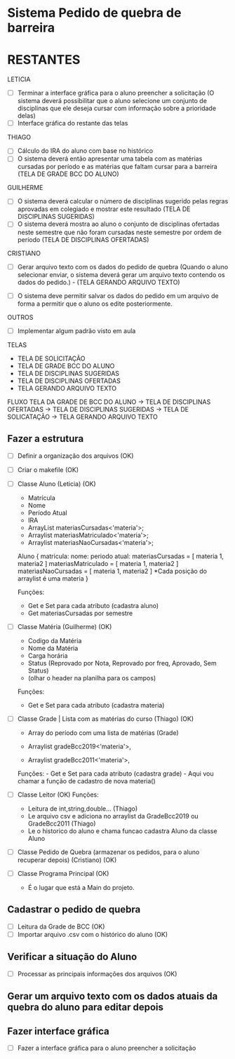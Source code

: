 # Sistema Pedido de quebra de barreira


# RESTANTES
LETICIA
- [ ] Terminar a interface gráfica para o aluno preencher a solicitação (O sistema deverá possibilitar que o aluno selecione um
conjunto de disciplinas que ele deseja cursar com informação sobre a prioridade delas) 
- [ ] Interface gráfica do restante das telas

THIAGO
- [ ] Cálculo do IRA do aluno com base no histórico 
- [ ] O sistema deverá então apresentar uma tabela com as matérias cursadas por período e as
matérias que faltam cursar para a barreira (TELA DE GRADE BCC DO ALUNO)

GUILHERME
- [ ] O sistema deverá calcular o número de disciplinas sugerido pelas regras aprovadas em colegiado e mostrar este resultado (TELA DE DISCIPLINAS SUGERIDAS)
- [ ] O sistema deverá mostra ao aluno o conjunto de disciplinas ofertadas neste semestre que não foram cursadas neste semestre por ordem de período 
(TELA DE DISCIPLINAS OFERTADAS)

CRISTIANO
- [ ] Gerar arquivo texto com os dados do pedido de quebra  (Quando o aluno selecionar enviar, o sistema deverá gerar um arquivo texto contendo os dados do pedido.)  - (TELA GERANDO ARQUIVO TEXTO)
- [ ] O sistema deve permitir salvar os dados do pedido em um arquivo de forma a permitir que o aluno os edite posteriormente.


OUTROS
- [ ] Implementar algum padrão visto em aula


TELAS
- TELA DE SOLICITAÇÃO
- TELA DE GRADE BCC DO ALUNO
- TELA DE DISCIPLINAS SUGERIDAS
- TELA DE DISCIPLINAS OFERTADAS
- TELA GERANDO ARQUIVO TEXTO

FLUXO
TELA DA GRADE DE BCC DO ALUNO -> TELA DE DISCIPLINAS OFERTADAS -> TELA DE DISCIPLINAS SUGERIDAS -> TELA DE SOLICATAÇÃO -> TELA GERANDO ARQUIVO TEXTO

## Fazer a estrutura

- [ ] Definir a organização dos arquivos (OK)
- [ ] Criar o makefile (OK)
- [ ] Classe Aluno (Leticia) (OK)
  - Matrícula
  - Nome
  - Período Atual
  - IRA
  - ArrayList materiasCursadas<'materia'>;
  - Arraylist materiasMatriculado<'materia'>;
  - Arraylist  materiasNaoCursadas<'materia'>;

  Aluno {
    matricula:
    nome:
    periodo atual:
    materiasCursadas = [ materia 1, materia2 ] 
    materiasMatriculado = [ materia 1, materia2 ] 
    materiasNaoCursadas = [ materia 1, materia2 ] 
    *Cada posição do arraylist é uma materia 
  }

  Funções:
  - Get e Set para cada atributo (cadastra aluno)
  - Get materiasCursadas por semestre

- [ ] Classe Matéria (Guilherme) (OK)
  - Codigo da Matéria 
  - Nome da Matéria
  - Carga horária
  - Status (Reprovado por Nota, Reprovado por freq, Aprovado, Sem Status)
  - (olhar o header na planilha para os campos)

  Funções:
  - Get e Set para cada atributo (cadastra materia)

- [ ] Classe Grade | Lista com as matérias do curso (Thiago) (OK)
    - Array do período com uma lista de matérias (Grade)
    
    - Arraylist gradeBcc2019<'materia'>,
    - Arraylist gradeBcc2011<'materia'>,
    
    Funções:
      - Get e Set para cada atributo (cadastra grade)
      - Aqui vou chamar a função de cadastro de nova materia()
    

- [ ] Classe Leitor (OK)
    Funções:
    - Leitura de int,string,double... (Thiago)
    - Le arquivo csv e adiciona no arraylist da GradeBcc2019 ou GradeBcc2011 (Thiago)
    - Le o historico do aluno e chama funcao cadastra Aluno da classe Aluno

- [ ] Classe Pedido de Quebra (armazenar os pedidos, para o aluno recuperar depois) (Cristiano) (OK)

- [ ] Classe Programa Principal (OK)
    - É o lugar que está a Main do projeto.
## Cadastrar o pedido de quebra

- [ ] Leitura da Grade de BCC (OK)
- [ ] Importar arquivo .csv com o histórico do aluno (OK)

## Verificar a situação do Aluno

- [ ] Processar as principais informações dos arquivos (OK)

## Gerar um arquivo texto com os dados atuais da quebra do aluno para editar depois

## Fazer interface gráfica

- [ ] Fazer a interface gráfica para o aluno preencher a solicitação
